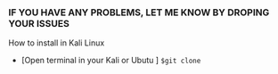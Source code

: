 ### IF YOU HAVE ANY PROBLEMS, LET ME KNOW BY DROPING YOUR ISSUES

How to install in Kali Linux

- [Open terminal in your Kali or Ubutu ] 
`$git clone `
